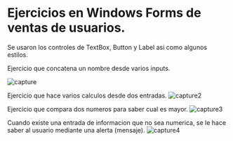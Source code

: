 # Ejercicios en Windows Forms de ventas de usuarios. 

Se usaron los controles de TextBox, Button y Label asi como algunos estilos.

Ejercicio que concatena un nombre desde varios inputs.

![capture](https://user-images.githubusercontent.com/4912547/48180482-e8239d80-e2e0-11e8-996f-6c8bf04ad9bb.PNG)

Ejercicio que hace varios calculos desde dos entradas.
![capture2](https://user-images.githubusercontent.com/4912547/48180492-f07bd880-e2e0-11e8-81df-398d6ceec9ab.PNG)

Ejercicio que compara dos numeros para saber cual es mayor.
![capture3](https://user-images.githubusercontent.com/4912547/48180493-f1146f00-e2e0-11e8-834d-512fbe835e8c.PNG)

Cuando existe una entrada de informacion que no sea numerica, se le hace saber al usuario mediante una alerta (mensaje).
![capture4](https://user-images.githubusercontent.com/4912547/48180636-a810ea80-e2e1-11e8-9505-74ba9e9eec11.PNG)
